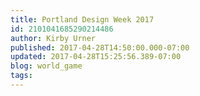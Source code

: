```yaml
---
title: Portland Design Week 2017
id: 2101041685290214486
author: Kirby Urner
published: 2017-04-28T14:50:00.000-07:00
updated: 2017-04-28T15:25:56.389-07:00
blog: world_game
tags: 
---
```


